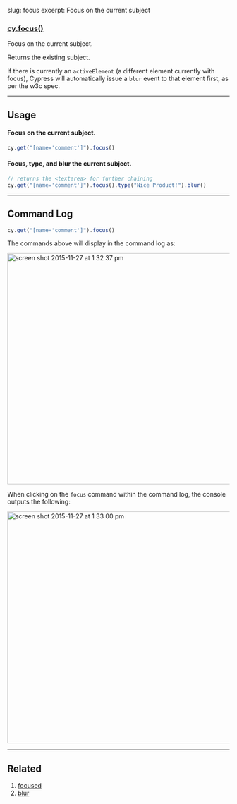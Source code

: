 slug: focus
excerpt: Focus on the current subject

### [cy.focus()](#usage)

Focus on the current subject.

Returns the existing subject.

If there is currently an `activeElement` (a different element currently with focus), Cypress will automatically issue a `blur` event to that element first, as per the w3c spec.

***

## Usage

#### Focus on the current subject.

```javascript
cy.get("[name='comment']").focus()
```

#### Focus, type, and blur the current subject.

```javascript
// returns the <textarea> for further chaining
cy.get("[name='comment']").focus().type("Nice Product!").blur()
```

***

## Command Log

```javascript
cy.get("[name='comment']").focus()
```

The commands above will display in the command log as:

<img width="524" alt="screen shot 2015-11-27 at 1 32 37 pm" src="https://cloud.githubusercontent.com/assets/1271364/11446856/6c2c36f4-950b-11e5-89c6-9bf14a448b23.png">

When clicking on the `focus` command within the command log, the console outputs the following:

<img width="526" alt="screen shot 2015-11-27 at 1 33 00 pm" src="https://cloud.githubusercontent.com/assets/1271364/11446857/703fa6c2-950b-11e5-9686-ce6b558cfd92.png">

***

## Related
1. [focused](http://on.cypress.io/api/focused)
2. [blur](http://on.cypress.io/api/blur)
